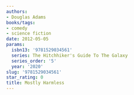 ```yaml
---
authors:
- Douglas Adams
books/tags:
- comedy
- science fiction
date: 2012-05-05
params:
  isbn13: '9781529034561'
  series: The Hitchhiker's Guide To The Galaxy
  series_order: '5'
  year: '2020'
slug: '9781529034561'
star_rating: 0
title: Mostly Harmless
---
```


<!--more-->